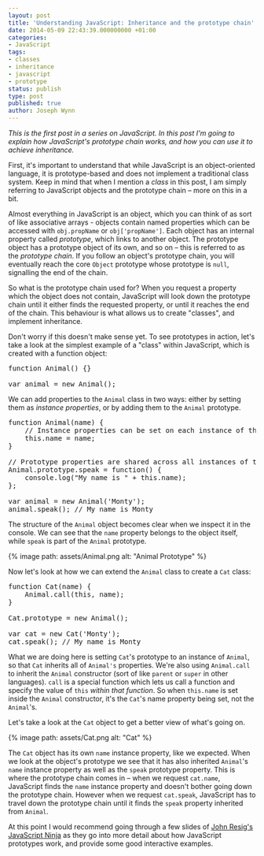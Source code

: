 ```yaml
---
layout: post
title: 'Understanding JavaScript: Inheritance and the prototype chain'
date: 2014-05-09 22:43:39.000000000 +01:00
categories:
- JavaScript
tags:
- classes
- inheritance
- javascript
- prototype
status: publish
type: post
published: true
author: Joseph Wynn
---
```


_This is the first post in a series on JavaScript. In this post I'm going to explain how JavaScript's prototype chain works, and how you can use it to achieve inheritance._

First, it's important to understand that while JavaScript is an object-oriented language, it is prototype-based and does not implement a traditional class system. Keep in mind that when I mention a _class_ in this post, I am simply referring to JavaScript objects and the prototype chain – more on this in a bit.

Almost everything in JavaScript is an object, which you can think of as sort of like associative arrays - objects contain named properties which can be accessed with `obj.propName` or `obj['propName']`. Each object has an internal property called _prototype_, which links to another object. The prototype object has a prototype object of its own, and so on – this is referred to as the _prototype chain_. If you follow an object's prototype chain, you will eventually reach the core `Object` prototype whose prototype is `null`, signalling the end of the chain.

So what is the prototype chain used for? When you request a property which the object does not contain, JavaScript will look down the prototype chain until it either finds the requested property, or until it reaches the end of the chain. This behaviour is what allows us to create "classes", and implement inheritance.<!--more-->

Don't worry if this doesn't make sense yet. To see prototypes in action, let's take a look at the simplest example of a "class" within JavaScript, which is created with a function object:

<pre class="highlight javascript">function Animal() {}

var animal = new Animal();</pre>

We can add properties to the `Animal` class in two ways: either by setting them as _instance properties_, or by adding them to the `Animal` prototype.

<pre class="highlight javascript">function Animal(name) {
    // Instance properties can be set on each instance of the class
    this.name = name;
}

// Prototype properties are shared across all instances of the class. However, they can still be overwritten on a per-instance basis with the `this` keyword.
Animal.prototype.speak = function() {
    console.log("My name is " + this.name);
};

var animal = new Animal('Monty');
animal.speak(); // My name is Monty</pre>

The structure of the `Animal` object becomes clear when we inspect it in the console. We can see that the `name` property belongs to the object itself, while `speak` is part of the `Animal` prototype.

{% image path: assets/Animal.png alt: "Animal Prototype" %}

Now let's look at how we can extend the `Animal` class to create a `Cat` class:

<pre class="highlight javascript">function Cat(name) {
    Animal.call(this, name);
}

Cat.prototype = new Animal();

var cat = new Cat('Monty');
cat.speak(); // My name is Monty</pre>

What we are doing here is setting `Cat`'s prototype to an instance of `Animal`, so that `Cat` inherits all of `Animal's` properties. We're also using `Animal.call` to inherit the `Animal` constructor (sort of like `parent` or `super` in other languages). `call` is a special function which lets us call a function and specify the value of `this` _within that function_. So when `this.name` is set inside the `Animal` constructor, it's the `Cat`'s name property being set, not the `Animal`'s.

Let's take a look at the `Cat` object to get a better view of what's going on.

{% image path: assets/Cat.png alt: "Cat" %}

The `Cat` object has its own `name` instance property, like we expected. When we look at the object's prototype we see that it has also inherited `Animal`'s `name` instance property as well as the `speak` prototype property. This is where the prototype chain comes in – when we request `cat.name`, JavaScript finds the `name` instance property and doesn't bother going down the prototype chain. However when we request `cat.speak`, JavaScript has to travel down the prototype chain until it finds the `speak` property inherited from `Animal`.

At this point I would recommend going through a few slides of [John Resig's JavaScript Ninja](http://ejohn.org/apps/learn/#64) as they go into more detail about how JavaScript prototypes work, and provide some good interactive examples.
